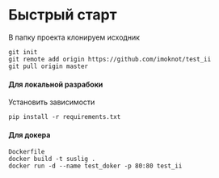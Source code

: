 # Быстрый старт 
В папку проекта клонируем исходник
```commandline
git init
git remote add origin https://github.com/imoknot/test_ii
git pull origin master
```

#### Для локальной разрабоки
Установить зависимости 
```commandline
pip install -r requirements.txt
```

#### Для докера  
```
Dockerfile
docker build -t suslig .
docker run -d --name test_doker -p 80:80 test_ii
```
